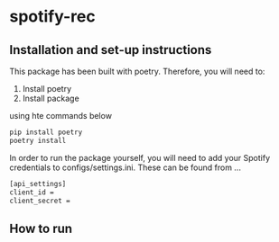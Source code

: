 # spotify-rec

## Installation and set-up instructions

This package has been built with poetry. Therefore, you will need to:

1. Install poetry
2. Install package

using hte commands below

```bash
pip install poetry
poetry install
```

In order to run the package yourself, you will need to add your Spotify credentials to configs/settings.ini. These can be found from ... 

```bash
[api_settings]
client_id = 
client_secret = 
```

## How to run
